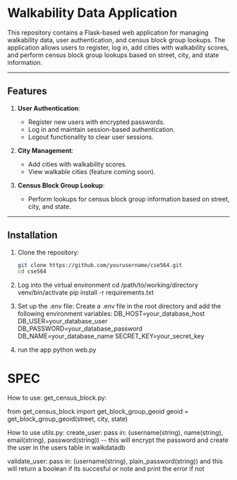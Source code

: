 # Walkability Data Application

This repository contains a Flask-based web application for managing walkability data, user authentication, and census block group lookups. The application allows users to register, log in, add cities with walkability scores, and perform census block group lookups based on street, city, and state information.

---

## Features

1. **User Authentication**:
   - Register new users with encrypted passwords.
   - Log in and maintain session-based authentication.
   - Logout functionality to clear user sessions.

2. **City Management**:
   - Add cities with walkability scores.
   - View walkable cities (feature coming soon).

3. **Census Block Group Lookup**:
   - Perform lookups for census block group information based on street, city, and state.

---

## Installation

1. Clone the repository:
   ```bash
   git clone https://github.com/yourusername/cse564.git
   cd cse564
   ```

2. Log into the virtual environment
cd /path/to/working/directory
venv/bin/activate
pip install -r requirements.txt

3. Set up the .env file: Create a .env file in the root directory and add the following environment variables:
DB_HOST=your_database_host
DB_USER=your_database_user
DB_PASSWORD=your_database_password
DB_NAME=your_database_name
SECRET_KEY=your_secret_key

4. run the app
python web.py



# SPEC
How to use: 
get_census_block.py:

from get_census_block import get_block_group_geoid
geoid = get_block_group_geoid(street, city, state)

How to use utils.py:
create_user: pass in: (username(string), name(string), email(string), password(string)) -- this will encrypt the password and create the user in the users table in walkdatadb

validate_user: pass in: (username(string), plain_password(string)) and this will return a boolean if its succesful or note and print the error if not

